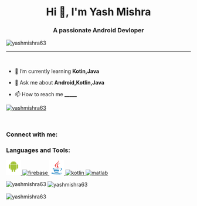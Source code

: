 <h1 align="center">Hi 👋, I'm Yash Mishra</h1>
<h3 align="center">A passionate Android Devloper</h3>

<p align="left"> <img src="https://komarev.com/ghpvc/?username=yashmishra63&label=Profile%20views&color=0e75b6&style=flat" alt="yashmishra63" /> </p>

<hr>

<p align="left"> <a href="https://twitter.com/" target="blank"><img src="https://img.shields.io/twitter/follow/?logo=twitter&style=for-the-badge" alt="" /></a> </p>

- 🌱 I’m currently learning **Kotin,Java**

- 💬 Ask me about **Android,Kotlin,Java**

- 📫 How to reach me **_____**
<p align="left"> <a href="https://github.com/ryo-ma/github-profile-trophy"><img src="https://github-profile-trophy.vercel.app/?username=yashmishra63" alt="yashmishra63" /></a> </p>
<br>

<h3 align="left">Connect with me:</h3>
<p align="left">
</p>

<h3 align="left">Languages and Tools:</h3>
<p align="left"> <a href="https://developer.android.com" target="_blank" rel="noreferrer"> <img src="https://raw.githubusercontent.com/devicons/devicon/master/icons/android/android-original-wordmark.svg" alt="android" width="40" height="40"/> </a> <a href="https://firebase.google.com/" target="_blank" rel="noreferrer"> <img src="https://www.vectorlogo.zone/logos/firebase/firebase-icon.svg" alt="firebase" width="40" height="40"/> </a> <a href="https://www.java.com" target="_blank" rel="noreferrer"> <img src="https://raw.githubusercontent.com/devicons/devicon/master/icons/java/java-original.svg" alt="java" width="40" height="40"/> </a> <a href="https://kotlinlang.org" target="_blank" rel="noreferrer"> <img src="https://www.vectorlogo.zone/logos/kotlinlang/kotlinlang-icon.svg" alt="kotlin" width="40" height="40"/> </a> <a href="https://www.mathworks.com/" target="_blank" rel="noreferrer"> <img src="https://upload.wikimedia.org/wikipedia/commons/2/21/Matlab_Logo.png" alt="matlab" width="40" height="40"/> </a> </p>

<p><img align="left" src="https://github-readme-stats.vercel.app/api/top-langs?username=yashmishra63&show_icons=true&locale=en&layout=compact" alt="yashmishra63" /></p>

<p>&nbsp;<img align="center" src="https://github-readme-stats.vercel.app/api?username=yashmishra63&show_icons=true&locale=en" alt="yashmishra63" /></p>

<p><img align="center" src="https://github-readme-streak-stats.herokuapp.com/?user=yashmishra63&" alt="yashmishra63" /></p>
